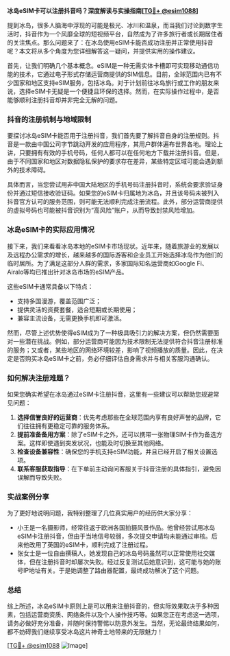 **冰岛eSIM卡可以注册抖音吗？深度解读与实操指南[[TG💪+ @esim1088](https://t.me/s/esim1088)]**

提到冰岛，很多人脑海中浮现的可能是极光、冰川和温泉，而当我们讨论到数字生活时，抖音作为一个风靡全球的短视频平台，自然成为了许多旅行者或长期居住者的关注焦点。那么问题来了：在冰岛使用eSIM卡能否成功注册并正常使用抖音呢？本文将从多个角度为您详细解答这一疑问，并提供实用的操作建议。

首先，让我们明确几个基本概念。eSIM是一种无需实体卡槽即可实现移动通信功能的技术，它通过电子形式存储运营商提供的SIM信息。目前，全球范围内已有不少国家和地区支持eSIM服务，包括冰岛。对于计划前往冰岛旅行或工作的朋友来说，选择eSIM卡无疑是一个便捷且环保的选择。然而，在实际操作过程中，是否能够顺利注册抖音却并非完全无解的问题。

### 抖音的注册机制与地域限制

要探讨冰岛eSIM卡能否用于注册抖音，我们首先要了解抖音自身的注册规则。抖音是一款由中国公司字节跳动开发的应用程序，其用户群体遍布世界各地。理论上讲，只要拥有有效的手机号码，任何人都可以在任何地方下载并注册抖音。但是，由于不同国家和地区对数据隐私保护的要求存在差异，某些特定区域可能会遇到额外的技术障碍。

具体而言，当您尝试用非中国大陆地区的手机号码注册抖音时，系统会要求验证身份并通过短信接收验证码。如果您的eSIM卡归属地为冰岛，并且该号码未被列入抖音官方认可的服务范围，则可能无法顺利完成注册流程。此外，部分运营商提供的虚拟号码也可能被抖音识别为“高风险”账户，从而导致封禁风险增加。

### 冰岛eSIM卡的实际应用情况

接下来，我们来看看冰岛本地的eSIM卡市场现状。近年来，随着旅游业的发展以及远程办公需求的增长，越来越多的国际游客和企业员工开始选择冰岛作为他们的临时居所。为了满足这部分人群的需求，多家国际知名运营商如Google Fi、Airalo等均已推出针对冰岛市场的eSIM产品。

这些eSIM卡通常具备以下特点：
- 支持多国漫游，覆盖范围广泛；
- 提供灵活的资费套餐，适合短期或长期使用；
- 兼容主流设备，无需更换手机即可激活。

然而，尽管上述优势使得eSIM成为了一种极具吸引力的解决方案，但仍然需要面对一些潜在挑战。例如，部分运营商可能因为技术限制无法提供符合抖音注册标准的服务；又或者，某些地区的网络环境较差，影响了视频播放的质量。因此，在决定是否购买冰岛eSIM卡之前，务必仔细评估自身需求并与相关客服沟通确认。

### 如何解决注册难题？

如果您确实希望在冰岛通过eSIM卡注册抖音，这里有一些建议可以帮助您规避常见问题：

1. **选择信誉良好的运营商**：优先考虑那些在全球范围内享有良好声誉的品牌，它们往往拥有更稳定可靠的服务体系。
2. **提前准备备用方案**：除了eSIM卡之外，还可以携带一张物理SIM卡作为备选方案。这样即使遇到突发状况，也能及时切换至其他网络。
3. **检查设备兼容性**：确保您的手机支持eSIM功能，并且已经开启了相关设置选项。
4. **联系客服获取指导**：在下单前主动询问客服关于抖音注册的具体指引，避免因误解而导致失败。

### 实战案例分享

为了更好地说明问题，我特别整理了几位真实用户的经历供大家分享：

- 小王是一名摄影师，经常往返于欧洲各国拍摄风景作品。他曾经尝试用冰岛eSIM卡注册抖音，但由于当地信号较弱，多次提交申请均未能通过审核。后来他改用了英国的eSIM卡，顺利完成了注册过程。
- 张女士是一位自由撰稿人，她发现自己的冰岛号码虽然可以正常使用社交媒体，但在注册抖音时却屡次失败。经过反复测试后她意识到，这可能与她的账号IP地址有关。于是她调整了路由器配置，最终成功解决了这个问题。

### 总结

综上所述，冰岛eSIM卡原则上是可以用来注册抖音的，但实际效果取决于多种因素，包括运营商资质、网络条件以及个人操作技巧等。如果您正在考虑这一选项，请务必做好充分准备，并随时保持警惕以防意外发生。当然，无论最终结果如何，都不妨碍我们继续享受冰岛这片神奇土地带来的无限魅力！

[[TG💪+ @esim1088](https://t.me/s/esim1088) ![Image](https://i.postimg.cc/4NQfJmqS/Snipaste-2025-05-13-00-14-12.png)]